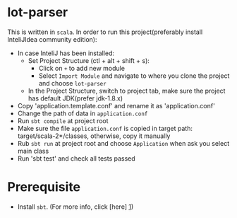 # lot-parser

This is written in `scala`.
In order to run this project(preferably install InteliJIdea community edition):

* In case InteliJ has been installed: 
    * Set Project Structure (ctl + alt + shift + s):
        * Click on `+` to add new module
        * Select `Import Module` and navigate to where you clone the project and choose `lot-parser`
    * In the Project Structure, switch to project tab, make sure the project has default JDK(prefer jdk-1.8.x)    
* Copy 'application.template.conf' and rename it as 'application.conf'  
* Change the path of data in `application.conf`  
* Run `sbt compile` at project root
* Make sure the file `application.conf` is copied in target path: target/scala-2*/classes, otherwise,
copy it manually
* Rub `sbt run` at project root and choose `Application` when ask you select main class
* Run 'sbt test' and check all tests passed

# Prerequisite
* Install `sbt`. (For more info, click [here] [1])

[1]: https://www.scala-sbt.org/1.x/docs/Setup.html
